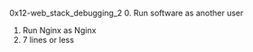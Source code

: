 0x12-web_stack_debugging_2
0. Run software as another user
1. Run Nginx as Nginx
2. 7 lines or less
